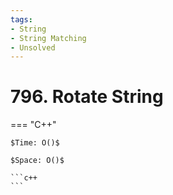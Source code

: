 ```yaml
---
tags:
- String
- String Matching
- Unsolved
---
```



# 796. Rotate String

=== "C++"

    $Time: O()$

    $Space: O()$

    ```c++
    ```